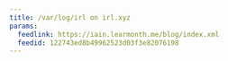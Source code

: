 ```yaml
---
title: /var/log/irl on irl.xyz
params:
  feedlink: https://iain.learmonth.me/blog/index.xml
  feedid: 122743ed8b49962523d03f3e82076198
---
```

